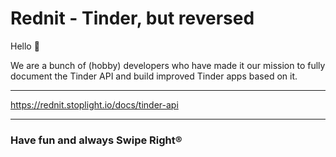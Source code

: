 # Rednit - Tinder, but reversed 

Hello :wave:

We are a bunch of (hobby) developers who have made it our mission to fully document the Tinder API and build improved Tinder apps based on it. 

---

https://rednit.stoplight.io/docs/tinder-api

---

### Have fun and always Swipe Right®


